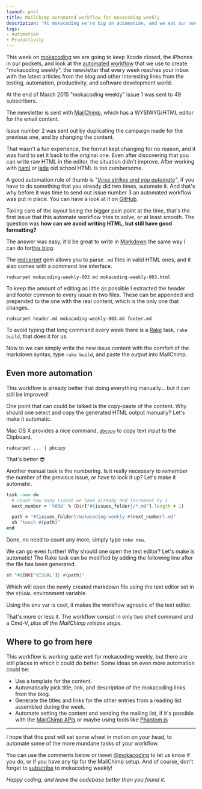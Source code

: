```yaml
---
layout: post
title: MailChimp automated workflow for mokacoding weekly
description: "At mokacoding we're big on automation, and we eat our own dog's food! The workflow to write and send new issues of our newsletter, mokacoding weekly, is (partially) automated thanks to some simple Ruby scripting and Mac command line utilities."
tags:
- Automation
- Productivity
---
```


This week on [mokacoding](http://mokacoding.com) we are going to keep Xcode closed, the iPhones in our pockets, and look at the [automated workflow](https://github.com/mokacoding/mokacoding-weekly) that we use to create "mokacoding weekly", the newsletter that every week reaches your inbox with the latest articles from the blog and other interesting links from the testing, automation, productivity, and software development world.

At the end of March 2015 "mokacoding weekly" issue 1 was sent to 49 subscribers.

The newsletter is sent with [MailChimp](http://mailchimp.com/), which has a WYSIWYG/HTML editor for the email content.

Issue number 2 was sent out by duplicating the campaign made for the previous one, and by changing the content.

That wasn't a fun experience, the format kept changing for no reason, and it was hard to set it back to the original one. Even after discovering that you can write raw HTML in the editor, the situation didn't improve. After working with [haml](http://haml.info/) or [jade](http://jade-lang.com/]) old school HTML is too cumbersome.

A good automation rule of thumb is _"[three strikes and you automate](http://c2.com/cgi/wiki?ThreeStrikesAndYouAutomate)"_, if you have to do something that you already did two times, automate it. And that's why before it was time to send out issue number 3 an automated workflow was put in place. You can have a look at it on [GitHub](https://github.com/mokacoding/mokacoding-weekly).

Taking care of the layout being the bigger pain point at the time, that's the first issue that this automate workflow tries to solve, or at least smooth. The question was **how can we avoid writing HTML, but still have good formatting?**

The answer was easy, it'd be great to write in [Markdown](http://daringfireball.net/projects/markdown/) the same way I can do for[this blog](http://github.com/mokagio/mokacoding/tree/gh-pages/metallo/src/posts).

The [redcarpet](https://github.com/vmg/redcarpet) gem allows you to parse `.md` files in valid HTML ones, and it also comes with a command line interface.

```
redcarpet mokacoding-weekly-003.md mokacoding-weekly-003.html
```

To keep the amount of editing as little as possible I extracted the header and footer common to every issue in two files. These can be appended and prepended to the one with the real content, which is the only one that changes.

```
redcarpet header.md mokacoding-weekly-003.md footer.md
```

To avoid typing that long command every week there is a [Rake](https://github.com/ruby/rake) task, `rake build`, that does it for us.

Now to we can simply write the new issue content with the comfort of the markdown syntax, type `rake build`, and paste the output into MailChimp.

## Even more automation

This workflow is already better that doing everything manually... but it can still be improved!

One point that can could be talked is the copy-paste of the content. Why should one select and copy the generated HTML output manually? Let's make it automatic.

Mac OS X provides a nice command, [`pbcopy`](http://superuser.com/questions/288320/whats-like-osxs-pbcopy-for-linux) to copy text input to the Clipboard.

```text
redcarpet ... | pbcopy
```

That's better 😎

Another manual task is the numbering. Is it really necessary to remember the number of the previous issue, or have to look it up? Let's make it automatic.

```ruby
task :new do
  # count how many issuse we have already and increment by 1
  next_number = '%03d' % (Dir["#{issues_folder}/*.md"].length + 1)

  path = "#{issues_folder}/mokacoding-weekly-#{next_number}.md"
  sh "touch #{path}"
end
```

Done, no need to count any more, simply type `rake new`.

We can go even further! Why should one open the text editor? Let's make is automatic! The Rake task can be modified by adding the following line after the file has been generated.

```ruby
sh "#{ENV['VISUAL']} #{path}"
```

Which will open the newly created markdown file using the text editor set in the `VISUAL` environment variable.

Using the env var is cool, it makes the workflow agnostic of the text editor.

That's more or less it. The workflow consist in only two shell command and a Cmd-V, _plus all the MailChimp release steps_.

## Where to go from here

This workflow is working quite well for mokacoding weekly, but there are still places in which it could do better. Some ideas on even more automation could be:

* Use a template for the content.
* Automatically pick title, link, and description of the mokacoding links from the blog.
* Generate the titles and links for the other entries from a reading list assembled during the week.
* Automate setting the content and sending the mailing list, if it's possible with the [MailChimp APIs](http://kb.mailchimp.com/api/resources) or maybe using tools like [Phantom.js](http://phantomjs.org/)

---

I hope that this post will set some wheel in motion on your head, to automate some of the more mundane tasks of your workflow.

You can use the comments below or tweet [@mokacoding](http://twitter.com/mokacoding) to let us know if you do, or if you have any tip for the MailChimp setup. And of course, don't forget to [subscribe](/#subscribe) to mokacoding weekly!

_Happy coding, and leave the codebase better than you found it._

